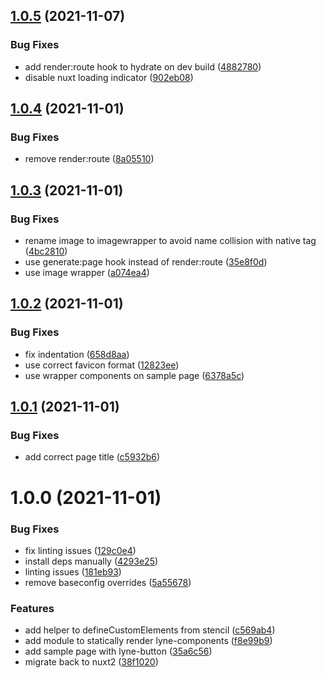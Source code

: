## [1.0.5](https://github.com/lyne-design-system/lyne-components-demo/compare/v1.0.4...v1.0.5) (2021-11-07)


### Bug Fixes

* add render:route hook to hydrate on dev build ([4882780](https://github.com/lyne-design-system/lyne-components-demo/commit/4882780d77dbcede97c330425ed374a1d8c2737b))
* disable nuxt loading indicator ([902eb08](https://github.com/lyne-design-system/lyne-components-demo/commit/902eb0867d0691a69752a7e157f36e241d445eda))

## [1.0.4](https://github.com/lyne-design-system/lyne-components-demo/compare/v1.0.3...v1.0.4) (2021-11-01)


### Bug Fixes

* remove render:route ([8a05510](https://github.com/lyne-design-system/lyne-components-demo/commit/8a055109538efa3e85cf2a1ad1c9cbb4d61a1df2))

## [1.0.3](https://github.com/lyne-design-system/lyne-components-demo/compare/v1.0.2...v1.0.3) (2021-11-01)


### Bug Fixes

* rename image to imagewrapper to avoid name collision with native tag ([4bc2810](https://github.com/lyne-design-system/lyne-components-demo/commit/4bc2810682ec647642413710a21ab13a1f7d6631))
* use generate:page hook instead of render:route ([35e8f0d](https://github.com/lyne-design-system/lyne-components-demo/commit/35e8f0d78071b8765ab4d2e6351d52739546a4f2))
* use image wrapper ([a074ea4](https://github.com/lyne-design-system/lyne-components-demo/commit/a074ea4c772eb6849c76bc3db16ccb6afbe158c0))

## [1.0.2](https://github.com/lyne-design-system/lyne-components-demo/compare/v1.0.1...v1.0.2) (2021-11-01)


### Bug Fixes

* fix indentation ([658d8aa](https://github.com/lyne-design-system/lyne-components-demo/commit/658d8aab344d31b745ab5c25360cfa74e0837445))
* use correct favicon format ([12823ee](https://github.com/lyne-design-system/lyne-components-demo/commit/12823eed5625f98a9b5419caf6c08f3f645be8eb))
* use wrapper components on sample page ([6378a5c](https://github.com/lyne-design-system/lyne-components-demo/commit/6378a5c1b16812b98c2f62ce7eaf90846f97c5db))

## [1.0.1](https://github.com/lyne-design-system/lyne-components-demo/compare/v1.0.0...v1.0.1) (2021-11-01)


### Bug Fixes

* add correct page title ([c5932b6](https://github.com/lyne-design-system/lyne-components-demo/commit/c5932b635d7769667d5fdfdb00769af6644988d8))

# 1.0.0 (2021-11-01)


### Bug Fixes

* fix linting issues ([129c0e4](https://github.com/lyne-design-system/lyne-components-demo/commit/129c0e42ce23c35be5648fdb733a58d69f3a8b49))
* install deps manually ([4293e25](https://github.com/lyne-design-system/lyne-components-demo/commit/4293e25d577a0c6b95fa2c72e6519c60d56572e0))
* linting issues ([181eb93](https://github.com/lyne-design-system/lyne-components-demo/commit/181eb937eee6d8888c7c34063e4d26c0377a9212))
* remove baseconfig overrides ([5a55678](https://github.com/lyne-design-system/lyne-components-demo/commit/5a55678bbf991ed6b56f3a10790ddf83c0cb5ffc))


### Features

* add helper to defineCustomElements from stencil ([c569ab4](https://github.com/lyne-design-system/lyne-components-demo/commit/c569ab4453ca9874ae77860cd5cade4a27767caa))
* add module to statically render lyne-components ([f8e99b9](https://github.com/lyne-design-system/lyne-components-demo/commit/f8e99b916832647446c8e5f497e54aa6518001b0))
* add sample page with lyne-button ([35a6c56](https://github.com/lyne-design-system/lyne-components-demo/commit/35a6c563cf2c06aaad6bbb12495be5e0ab9e66b4))
* migrate back to nuxt2 ([38f1020](https://github.com/lyne-design-system/lyne-components-demo/commit/38f10205a1a96a7ebc0b872450af2c9d87829de2))
